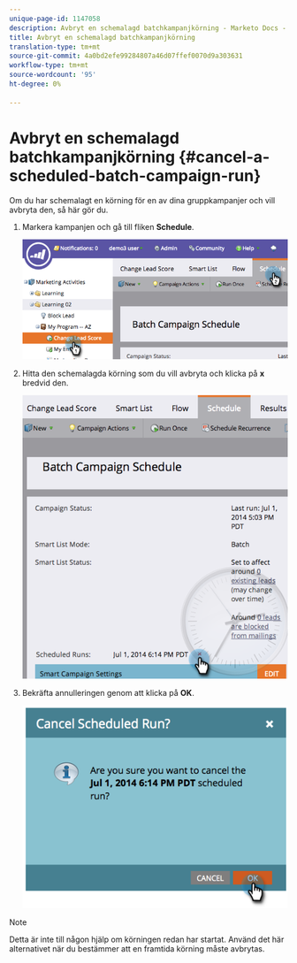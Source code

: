 ```yaml
---
unique-page-id: 1147058
description: Avbryt en schemalagd batchkampanjkörning - Marketo Docs - Produktdokumentation
title: Avbryt en schemalagd batchkampanjkörning
translation-type: tm+mt
source-git-commit: 4a0bd2efe99284807a46d07ffef0070d9a303631
workflow-type: tm+mt
source-wordcount: '95'
ht-degree: 0%

---
```



# Avbryt en schemalagd batchkampanjkörning {#cancel-a-scheduled-batch-campaign-run}

Om du har schemalagt en körning för en av dina gruppkampanjer och vill avbryta den, så här gör du.

1. Markera kampanjen och gå till fliken **Schedule**.

   ![](assets/image2014-9-22-16-3a43-3a10.png)

1. Hitta den schemalagda körning som du vill avbryta och klicka på **x** bredvid den.

   ![](assets/image2014-9-22-16-3a43-3a15.png)

1. Bekräfta annulleringen genom att klicka på **OK**.

   ![](assets/image2014-9-22-16-3a43-3a24.png)

>[!NOTE]
>
>Detta är inte till någon hjälp om körningen redan har startat. Använd det här alternativet när du bestämmer att en framtida körning måste avbrytas.

